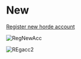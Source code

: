 # New
[Register new horde account](https://stablehorde.net/register)

![RegNewAcc](https://github.com/Neron-25/AIhorde-guide/assets/127858929/da96a02f-39f3-4857-b1c3-9958358bd2e6)



![REgacc2](https://github.com/Neron-25/AIhorde-guide/assets/127858929/7ec8b722-16ae-4196-9c66-a842d387ee63)
